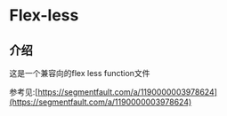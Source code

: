 Flex-less
=

## 介绍

这是一个兼容向的flex less function文件

参考见:[https://segmentfault.com/a/1190000003978624](https://segmentfault.com/a/1190000003978624)